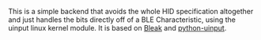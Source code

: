 
This is a simple backend that avoids the whole HID specification altogether and just handles the bits directly off of a BLE Characteristic, using the uinput linux kernel module. It is based on [Bleak](https://github.com/hbldh/bleak) and [python-uinput](https://github.com/tuomasjjrasanen/python-uinput).
